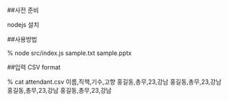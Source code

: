 ##사전 준비

nodejs 설치

##사용방법

% node src/index.js sample.txt sample.pptx

##입력 CSV format

% cat attendant.csv
이름,직책,기수,고향
홍길동,총무,23,강남
홍길동,총무,23,강남
홍길동,총무,23,강남
홍길동,총무,23,강남

